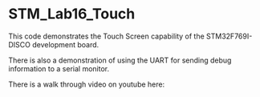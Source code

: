 # STM_Lab16_Touch

This code demonstrates the Touch Screen capability of the STM32F769I-DISCO development board.  

There is also a demonstration of using the UART for sending debug information to a serial monitor.

There is a walk through video on youtube here:

